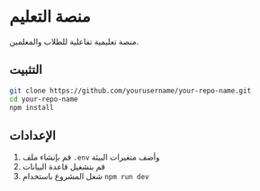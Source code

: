 # منصة التعليم

منصة تعليمية تفاعلية للطلاب والمعلمين.

## التثبيت

```bash
git clone https://github.com/yourusername/your-repo-name.git
cd your-repo-name
npm install
```

## الإعدادات

1. قم بإنشاء ملف `.env` وأضف متغيرات البيئة
2. قم بتشغيل قاعدة البيانات
3. شغل المشروع باستخدام `npm run dev`
